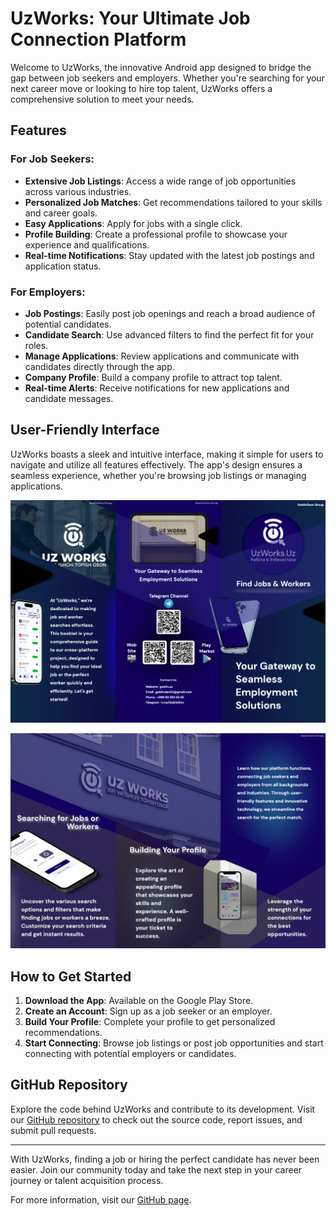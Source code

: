 # UzWorks: Your Ultimate Job Connection Platform

Welcome to UzWorks, the innovative Android app designed to bridge the gap between job seekers and employers. Whether you're searching for your next career move or looking to hire top talent, UzWorks offers a comprehensive solution to meet your needs.

## Features

### For Job Seekers:
- **Extensive Job Listings**: Access a wide range of job opportunities across various industries.
- **Personalized Job Matches**: Get recommendations tailored to your skills and career goals.
- **Easy Applications**: Apply for jobs with a single click.
- **Profile Building**: Create a professional profile to showcase your experience and qualifications.
- **Real-time Notifications**: Stay updated with the latest job postings and application status.

### For Employers:
- **Job Postings**: Easily post job openings and reach a broad audience of potential candidates.
- **Candidate Search**: Use advanced filters to find the perfect fit for your roles.
- **Manage Applications**: Review applications and communicate with candidates directly through the app.
- **Company Profile**: Build a company profile to attract top talent.
- **Real-time Alerts**: Receive notifications for new applications and candidate messages.

## User-Friendly Interface
UzWorks boasts a sleek and intuitive interface, making it simple for users to navigate and utilize all features effectively. The app's design ensures a seamless experience, whether you're browsing job listings or managing applications.

![Advertisement Banner 1](https://github.com/Murodhonov/UzWorks/blob/master/app/src/main/res/raw/page1.png)

![Advertisement Banner 2](https://github.com/Murodhonov/UzWorks/blob/master/app/src/main/res/raw/page2.png)

## How to Get Started
1. **Download the App**: Available on the Google Play Store.
2. **Create an Account**: Sign up as a job seeker or an employer.
3. **Build Your Profile**: Complete your profile to get personalized recommendations.
4. **Start Connecting**: Browse job listings or post job opportunities and start connecting with potential employers or candidates.

## GitHub Repository
Explore the code behind UzWorks and contribute to its development. Visit our [GitHub repository](https://github.com/Murodhonov/UzWorks) to check out the source code, report issues, and submit pull requests.

---

With UzWorks, finding a job or hiring the perfect candidate has never been easier. Join our community today and take the next step in your career journey or talent acquisition process.

For more information, visit our [GitHub page](https://github.com/Murodhonov/UzWorks).
